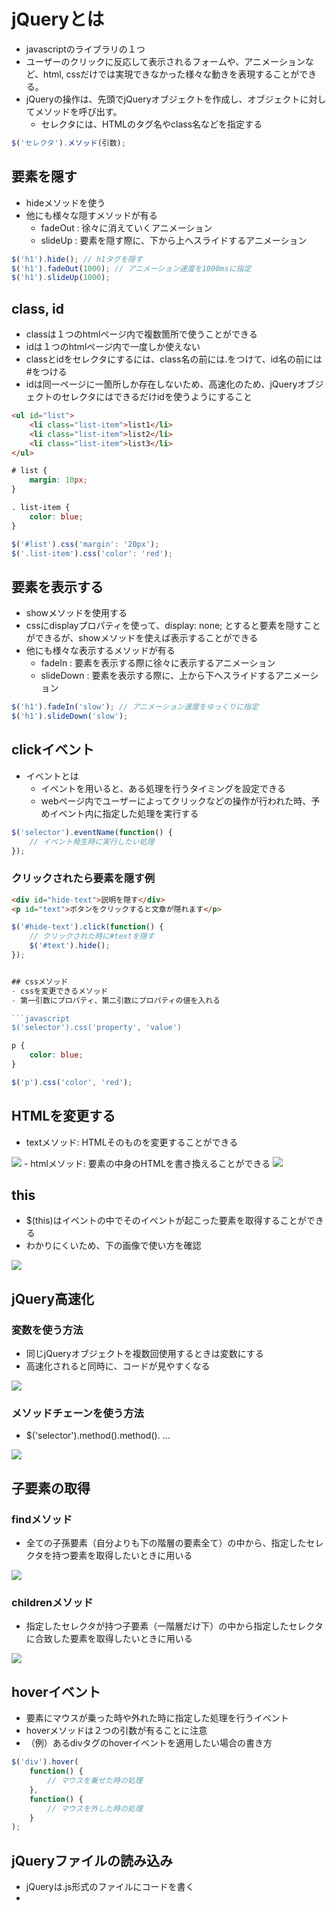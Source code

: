 # jQueryとは
- javascriptのライブラリの１つ
- ユーザーのクリックに反応して表示されるフォームや、アニメーションなど、html, cssだけでは実現できなかった様々な動きを表現することができる。
- jQueryの操作は、先頭でjQueryオブジェクトを作成し、オブジェクトに対してメソッドを呼び出す。
    - セレクタには、HTMLのタグ名やclass名などを指定する
```javascript
$('セレクタ').メソッド(引数);
```

## 要素を隠す
- hideメソッドを使う
- 他にも様々な隠すメソッドが有る
    - fadeOut : 徐々に消えていくアニメーション
    - slideUp : 要素を隠す際に、下から上へスライドするアニメーション
```javascript
$('h1').hide(); // h1タグを隠す
$('h1').fadeOut(1000); // アニメーション速度を1000msに指定
$('h1').slideUp(1000);
```


## class, id
- classは１つのhtmlページ内で複数箇所で使うことができる
- idは１つのhtmlページ内で一度しか使えない
- classとidをセレクタにするには、class名の前には.をつけて、id名の前には#をつける
- idは同一ページに一箇所しか存在しないため、高速化のため、jQueryオブジェクトのセレクタにはできるだけidを使うようにすること
```html
<ul id="list">
    <li class="list-item">list1</li>
    <li class="list-item">list2</li>
    <li class="list-item">list3</li>
</ul>
```
```css
# list {
    margin: 10px;
}

. list-item {
    color: blue;
}
```

```javascript
$('#list').css('margin': '20px');
$('.list-item').css('color': 'red');
```

## 要素を表示する
- showメソッドを使用する
- cssにdisplayプロパティを使って、display: none; とすると要素を隠すことができるが、showメソッドを使えば表示することができる
- 他にも様々な表示するメソッドが有る
    - fadeIn : 要素を表示する際に徐々に表示するアニメーション
    - slideDown : 要素を表示する際に、上から下へスライドするアニメーション

```javascript
$('h1').fadeIn('slow'); // アニメーション速度をゆっくりに指定
$('h1').slideDown('slow');
```

## clickイベント
- イベントとは
    - イベントを用いると、ある処理を行うタイミングを設定できる
    - webページ内でユーザーによってクリックなどの操作が行われた時、予めイベント内に指定した処理を実行する
```javascript
$('selector').eventName(function() {
    // イベント発生時に実行したい処理　
});
```

### クリックされたら要素を隠す例
```html
<div id="hide-text">説明を隠す</div>
<p id="text">ボタンをクリックすると文章が隠れます</p>
```

```javascript
$('#hide-text').click(function() {
    // クリックされた時に#textを隠す
    $('#text').hide();
});


## cssメソッド
- cssを変更できるメソッド
- 第一引数にプロパティ、第二引数にプロパティの値を入れる

```javascript
$('selector').css('property', 'value')
```
```css
p {
    color: blue;
}
```
```javascript
$('p').css('color', 'red');
```

## HTMLを変更する
- textメソッド: HTMLそのものを変更することができる
<img src='./image/change_html_by_text_method.png'>
- htmlメソッド: 要素の中身のHTMLを書き換えることができる
<img src='./image/change_html_by_html_method.png'>



## this
- $(this)はイベントの中でそのイベントが起こった要素を取得することができる
- わかりにくいため、下の画像で使い方を確認
<img src='./image/usage_this.png'>


## jQuery高速化
### 変数を使う方法
- 同じjQueryオブジェクトを複数回使用するときは変数にする
- 高速化されると同時に、コードが見やすくなる
<img src='./image/usage_variable.png'>

### メソッドチェーンを使う方法
- $('selector').method().method(). ...
<img src='./image/usage_methodChain.png'>


## 子要素の取得
### findメソッド
- 全ての子孫要素（自分よりも下の階層の要素全て）の中から、指定したセレクタを持つ要素を取得したいときに用いる
<img src='./image/get_childElement.png'>

### childrenメソッド
- 指定したセレクタが持つ子要素（一階層だけ下）の中から指定したセレクタに合致した要素を取得したいときに用いる
<img src='./image/get_one_childElement.png'>


## hoverイベント
- 要素にマウスが乗った時や外れた時に指定した処理を行うイベント
- hoverメソッドは２つの引数が有ることに注意
- （例）あるdivタグのhoverイベントを適用したい場合の書き方

```javascript
$('div').hover(
    function() {
        // マウスを乗せた時の処理
    },
    function() {
        // マウスを外した時の処理　
    }
);
```

## jQueryファイルの読み込み
- jQueryは.js形式のファイルにコードを書く
- <script>はcssファイルの読み込みのように<head>タグの中にも書けるが、</body>タグの直前に書くことで、webページの表示速度をより早めることができる
<img src="./image/import_jqueryFile.png">
- jqueryのコードは以下のように書く。

```javascript
$(function(){
    // この中にjQueryのコードを書く
});
```


## モーダルの表示非表示
### モーダルにする
1. モーダルをcssで非表示にする　
2. ログインボタンにclickイベントを設定
3. clickイベントでモーダルを表示

```css
.login-modal-wrapper {
    display: none;
}
```

```javascript
$('#login-show').click(function() {
    $('#login-modal').fadeIn();
});
```

## addClass
- addClassメソッドを用いると、指定した要素にクラスを追加することができる

```html
<p class="text-contents"></p>
```

```javascript
$('.text-contents').addClass('text-active');
```

## removeClass
- removeClassメソッドを用いると、指定した要素から指定したクラスを取り除くことができる
- 下の例は、text-contentsクラスについた要素から、text-activeというクラスを取り除いている

```html
<p class="text-contents text-active"></p>
```

```javascript
$('.text-contents').removeClass('text-active');
```

## this, findの使い方（復習）
- textクラスのクリックイベントを作成し、その中で、textクラス内のanswerクラスを変数化し、answerがopenというクラスを持っていれば、removeClassメソッドを用いて、answerからopenを取り除く。
- thisはイベント内で自分自身を意味する。
- hasClass内では、クラス名に.をつけない
<img src="./image/open_close_if.png">

```javascript
$('.text').click(function(){
    var $answer = $(this).find('.answer')
    if ($answer.hasClass('open')){
        $answer.removeClass('open');
    }else{
        $answer.addClass('open');
    }
});
```


## eqメソッド　
- jQueryオブジェクトの中から、eqの引数の数字と同じインデックス番号の要素を取得できる
- 下の例は、list3の色を赤にする例

```html
<ul>
    <li>list1</li>
    <li>list2</li>
    <li>list3</li>
</ul>
```

```javascript
$('li').eq(2).css('color', 'red');
```


## スライドの仕組み
- .slide要素はdisplay: none;を用いて基本的に表示されないようにし、activeクラスがついた.slide要素だけが表示されるようにする。
<img src="./image/slides.png">


## removeClassについて復習
- 自分自身（クラス）を消すことができる
- 下の例は一行目のactiveクラスを削除するjqueryコード

```html
<div class="btn active">button1</div>
<div class="btn">button1</div>
<div class="btn">button1</div>
<div class="btn">button1</div>
```

```javascript
$('.active').removeClass('active');
```
- **removeClass, addClassは、activeにしたいタグにactiveクラスを追加したり(addClass)、非activeにしたいタグからactiveクラスを削除したり(removeClass)して使う。** 
- その際に、activeクラスのcssも設定しておく。
- 例えば、一番目のボタンだけ表示させたいときは次のようにする。

```css
<!-- ここで、全てのボタンを非表示にする -->
.btn{
    display: none;
}

<!-- activeクラスがついたボタンのみ表示する -->
.active {
    display: block;
}
```

- このようにcssを設定しておいて、activeクラスを削除や追加をする。


## indexメソッド　
- 下のコードのように、indexメソッドを用いると、li要素の中の.active要素のインデックス番号を取得できる

```html
<ul>
    <!-- インデックス番号1 -->
    <li>HTML</li>

    <!-- インデックス番号2 -->
    <li> class="active">CSS</li>

    <!-- インデックス番号3 -->
    <li>jQuery</li>
</ul>
```

```javascript
var index = $('li').index($('.active'));
```

- 応用として、clickイベントの中で、クリックされた要素のインデックス番号を取得してみると、次のようになる。

```html
<ul>
    <li>index 0</li>
    <li> class="active">index 1</li>
    <li>index 2</li>
</ul>
```

```javascript
$('li').click(function(){
    var clickedIndex = $('li').index($(this));
});
```

- $(this)はクリックした要素を意味している。
- **上のコードでは変数の前に$をつけていない理由は、格納するのが数値だから。ほかにも文字列のときも同様につけない。**
- **jQueryオブジェクトを格納するときはつける**

```javascript
var $div = $('div');
$div.css('color', 'red');
$div.html('jQuery');
$div.fadeOut();
```



- クリックした番号のスライドを表示する例

```html
<ul class="slides">
    <li class="slide active"><img src="https://s3-ap-northeast-1.amazonaws.com/progate/shared/images/lesson/jquery/advanced/spring.jpg"></li>
    <li class="slide"><img src="https://s3-ap-northeast-1.amazonaws.com/progate/shared/images/lesson/jquery/advanced/rainy.jpg"></li>
    <li class="slide"><img src="https://s3-ap-northeast-1.amazonaws.com/progate/shared/images/lesson/jquery/advanced/autumn.jpg"></li>
    <li class="slide"><img src="https://s3-ap-northeast-1.amazonaws.com/progate/shared/images/lesson/jquery/advanced/winter.jpg"></li>
</ul>
<div class="index-btn-wrapper">
    <div class="index-btn">1</div>
    <div class="index-btn">2</div>
    <div class="index-btn">3</div>
    <div class="index-btn">4</div>  
</div>
```

```css
.slide {
    display: none;
}

.active {
    display: block;
}
```

```javascript
$(function(){
    $('.index-bin').click(function(){
        // クリックされたらデフォルト表示を削除
        $('.active').removeClass('active');
        // クリックされたindex-btnクラスのインデックス番号を取得
        var clickedIndex = $('.index-btn').index(this);
        // インデックス番号に相当するスライドを表示
        $('.slide').eq(clickedIndex).addClass('active');
    });
});
```



## prev, nextメソッド　
- prevメソッドはjQueryオブジェクトの兄弟要素（同じ階層の要素）の中から１つ前の要素を、nextメソッドは１つ後ろの要素を取得することができる。
<img src="./image/usage_prev_next_method.png">



## textメソッド
- 文字列を置き換える、要素内の文字列を取得するという、２つの機能がある

```html
<h1>こんにちは</h1>
<p>Progate</p>
```

```javascript
// 文字列を書き換える場合
$('h1').text('こんばんは'); // h1要素内を引数の文字列に変更

// 文字列を取得する場合
var text = $('p').text(); // Progateを取得
```


- 他にも、jQueryで値をセットするメソッドは大抵取得もできる

```html
<div id="main">
    <h1>にんじゃわんこ</h1>
</div>
```

```css
h1 {
    font-size: 28px;
}
```

```javascript
// HTMLを取得する
var html = $('#main').html(); // #main内のhtmlである、「<h1>にんじゃわんこ</h1>」を取得

// CSSプロパティを取得する
var fontSize = $('h1').css('font-size'); // 28px
```


## attrメソッド
- HTMLの属性を取得、設定ができる
- 第一引数に属性名(href, idなど), 第二引数に属性値をいれる

```html
<h1>こんにちは</h1>
<a href="https://prog-8.com">リンク</a>
```

```javascript
// 属性をセットする場合
$('h1').attr('id', 'title');

// 属性値を取得する場合
$('a').attr('href'); // https://prog-8.com
```



## inputタグの入力値
```html
<form>
    <div>名前:</div>
    <input id="name" type="text">
</form>
```

```javascript
var name = $('#name').val(); // 入力欄に入力された値がはいる
$('#name').val('Akihiro'); // 入力欄に文字列をセットすることもできる
```

## submitイベント　
- フォームが送信された時のイベントとして、submitイベントがある。
- submitイベントを用いると、送信ボタンをクリックされたときだけでなく、Enterキーでフォームが送信された場合もイベントが発生する。

```javascript
$('form').submit(function(){
    // フォームの値を取得
});
```


## セレクトボックスの入力値
- selectタグを用いると選択肢式のセレクトボックスを作ることができる
- selectタグとoptionタグからなり、書くoptionタグが選択肢になる
- inputタグと同様に、valメソッドで選択中の値を取得できる
<img src="./image/input_selectBox.png">


## セレクトボックスの自動入力
- selectタグもvalメソッドを用いて自動で選択させることができる
- 先程のinputタグとの違いは、selectタグの場合、選択肢が限定されてしまうこと
- optionタグのvalue属性に合致する値をvalメソッドの引数に指定する 
<img src="./image/input_automatically_to_selectBox.png">


## カスタムデータ属性
- 属性は自分で作ることができ、これをカスタムデータ属性という。
- 「data-」から始まる属性名を自由に設定できる。
- **data属性は何らかの情報をHTML内に指定しておくのに便利なため、jqueryではよく使われる。**
<img src='./image/custom_data_attribute.png'>




## アニメーションをつける animateメソッド　

```javascript
// 第一引数に、変更するプロパティと変更後の値
// 第二引数に、アニメーションのミリ秒
$('h1').animate({'font-size': '50px'}, 1000);
```


## ページ内リンク
- ブログなどの縦に長いページでは、「トップに戻る」といった名前でページの最上部に戻れるボタンが設置されていることがある
### aタグでのページ内リンク
- リンクの飛び先にidを指定し、<a>タグのhref属性に"#id名"とすると、<a>タグをクリックすると、そのidの要素が表示されている場所まで移動することことができる。

```html
<!-- hrefの値を、"#+id名"とする。 -->
<a href="#contact">
</a>
<div id="contact">
</div>
```

### scrollTopメソッドによるページ内リンク
- $('html, body').scrollTop(値); のように指定し、ページ最上部から値pxの位置に移動することができる
- **通常、scrollTopは$('html, body')に対して用いるため、セットで覚えておく**
```javascript
$('#top-btn').click(function(){
    $('html, body').scrollTop(0); // スクロールされている部分の距離が0 = ページの最上部
});
```

## スクロールにアニメーションをつけてみる
```javascript
$('html, body').animate(
    {'scrollTop': 0}, // 変更するプロパティ、値
    'slow' // アニメーションの速さ
);
```


## ページ内ナビゲーションを作る
### offsetメソッド
- 要素の表示位置を取得できる
- 下図の右のように、ページの上端からの距離とページの左端からの距離が連想配列の形で返す
- offset().topとすると、ページの上端からの距離を取得できる
<img src="./image/offset_method.png">


### attrメソッドで飛び先を取得する
<img src="./image/get_position_to_move_by_attrMethod.png">


```html
<header>
...
    <ul class="header-menu-right">
         <li>
           <a href="#stamps">LINEスタンプ</a>
         </li>
         <li>
           <a href="#interview">インタビュー</a>
         </li>
         <li>
           <a href="#contact">お問い合わせ</a>
         </li>
    </ul>
...
```

```javascript
$('header a').click(function(){
    // クリックしたaタグのhref属性の値を取得する
    var id = $(this).attr('href');

    // 取得したhref属性の位置を取得する
    var position = $(id).offset().top;

    // 移動する(ここではアニメーションをつける)
    $('html, body').animate({'scrollTop': position}, 500);
});
```
